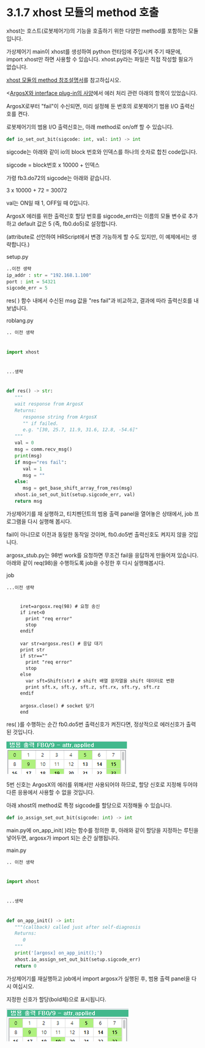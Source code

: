 # 3.1.7 xhost 모듈의 method 호출

xhost는 호스트(로봇제어기)의 기능을 호출하기 위한 다양한 method를 포함하는 모듈입니다.

가상제어기 main이 xhost를 생성하여 python 런타임에 주입시켜 주기 때문에,  import xhost만 하면 사용할 수 있습니다. xhost.py라는 파일은 직접 작성할 필요가 없습니다.



<U>xhost 모듈의 method 참조설명서</U>를 참고하십시오.



<<U>ArgosX와 interface plug-in의 사양</U>에서 에러 처리 관련 아래의 항목이 있었습니다.

ArgosX로부터 "fail"이 수신되면, 미리 설정해 둔 번호의 로봇제어기 범용 I/O 출력신호를 켠다.


로봇제어기의 범용 I/O 출력신호는, 아래 method로 on/off 할 수 있습니다.
``` python 
def io_set_out_bit(sigcode: int, val: int) -> int
```

sigcode는 아래와 같이 io의 block 번호와 인덱스를 하나의 숫자로 합친 code입니다.

sigcode = block번호 x 10000 + 인덱스



가령 fb3.do72의 sigcode는 아래와 같습니다.

3 x 10000 + 72 = 30072



val는 ON일 때 1, OFF일 때 0입니다.



ArgosX 에러를 위한 출력신호 할당 번호를 sigcode_err라는 이름의 모듈 변수로 추가하고 default 값은 5 (즉, fb0.do5)로 설정합니다.

(attribute로 선언하여 HRScript에서 변경 가능하게 할 수도 있지만, 이 예제에서는 생략합니다.)



setup.py
```python 
..이전 생략
ip_addr : str = "192.168.1.100"
port : int = 54321
sigcode_err = 5
```

 res( ) 함수 내에서 수신된 msg 값을 "res fail"과 비교하고, 결과에 따라 출력신호를 내보냅니다.



roblang.py
```python
.. 이전 생략
  
  
import xhost
  
  
...생략
 
 
def res() -> str:
   """
   wait response from ArgosX
   Returns:
      response string from ArgosX
      "" if failed.
      e.g. "[30, 25.7, 11.9, 31.6, 12.8, -54.6]"
   """
   val = 0
   msg = comm.recv_msg()
   print(msg)
   if msg=="res fail":
      val = 1
      msg = ""
   else:
      msg = get_base_shift_array_from_res(msg)
   xhost.io_set_out_bit(setup.sigcode_err, val)
   return msg
```

가상제어기를 재 실행하고, 티치펜던트의 범용 출력 panel을 열어놓은 상태에서, job 프로그램을 다시 실행해 봅시다.

fail이 아니므로 이전과 동일한 동작일 것이며, fb0.do5번 출력신호도 켜지지 않을 것입니다.

argosx_stub.py는 98번 work를 요청하면 무조건 fail을 응답하게 만들어져 있습니다. 아래와 같이 req(98)을 수행하도록 job을 수정한 후 다시 실행해봅시다.



job
```
...이전 생략
 
 
     iret=argosx.req(98) # 요청 송신
     if iret<0
       print "req error"
       stop
     endif
      
     var str=argosx.res() # 응답 대기
     print str
     if str==""
       print "req error"
       stop
     else
       var sft=Shift(str) # shift 배열 문자열을 shift 데이터로 변환
       print sft.x, sft.y, sft.z, sft.rx, sft.ry, sft.rz
     endif
 
     argosx.close() # socket 닫기
     end
```

res( )를 수행하는 순간  fb0.do5번 출력신호가 켜진다면, 정상적으로 에러신호가 출력된 것입니다.

![](../../_assets/image_27.png)




5번 신호는 ArgosX의 에러를 위해서만 사용되어야 하므로, 할당 신호로 지정해 두어야 다른 응용에서 사용할 수 없을 것입니다.



아래 xhost의 method로 특정 sigcode를 할당으로 지정해둘 수 있습니다.
```python 
def io_assign_set_out_bit(sigcode: int) -> int
```

main.py에 on_app_init( )라는 함수를 정의한 후, 아래와 같이 할당을 지정하는 루틴을 넣어두면, argosx가 import 되는 순간 실행됩니다.



main.py
```python 
.. 이전 생략
 
 
import xhost
 
 
...생략
 
 
def on_app_init() -> int:
   """(callback) called just after self-diagnosis
   Returns:
      0
   """
   print('[argosx] on_app_init();')
   xhost.io_assign_set_out_bit(setup.sigcode_err)
   return 0
```

가상제어기를 재실행하고 job에서 import argosx가 실행된 후, 범용 출력 panel을 다시 여십시오.

지정한 신호가 할당(bold체)으로 표시됩니다.

![](../../_assets/image_28.png)